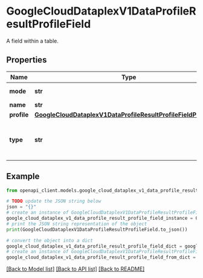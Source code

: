 # GoogleCloudDataplexV1DataProfileResultProfileField

A field within a table.

## Properties

Name | Type | Description | Notes
------------ | ------------- | ------------- | -------------
**mode** | **str** | The mode of the field. Possible values include: REQUIRED, if it is a required field. NULLABLE, if it is an optional field. REPEATED, if it is a repeated field. | [optional] 
**name** | **str** | The name of the field. | [optional] 
**profile** | [**GoogleCloudDataplexV1DataProfileResultProfileFieldProfileInfo**](GoogleCloudDataplexV1DataProfileResultProfileFieldProfileInfo.md) |  | [optional] 
**type** | **str** | The data type retrieved from the schema of the data source. For instance, for a BigQuery native table, it is the BigQuery Table Schema (https://cloud.google.com/bigquery/docs/reference/rest/v2/tables#tablefieldschema). For a Dataplex Entity, it is the Entity Schema (https://cloud.google.com/dataplex/docs/reference/rpc/google.cloud.dataplex.v1#type_3). | [optional] 

## Example

```python
from openapi_client.models.google_cloud_dataplex_v1_data_profile_result_profile_field import GoogleCloudDataplexV1DataProfileResultProfileField

# TODO update the JSON string below
json = "{}"
# create an instance of GoogleCloudDataplexV1DataProfileResultProfileField from a JSON string
google_cloud_dataplex_v1_data_profile_result_profile_field_instance = GoogleCloudDataplexV1DataProfileResultProfileField.from_json(json)
# print the JSON string representation of the object
print(GoogleCloudDataplexV1DataProfileResultProfileField.to_json())

# convert the object into a dict
google_cloud_dataplex_v1_data_profile_result_profile_field_dict = google_cloud_dataplex_v1_data_profile_result_profile_field_instance.to_dict()
# create an instance of GoogleCloudDataplexV1DataProfileResultProfileField from a dict
google_cloud_dataplex_v1_data_profile_result_profile_field_from_dict = GoogleCloudDataplexV1DataProfileResultProfileField.from_dict(google_cloud_dataplex_v1_data_profile_result_profile_field_dict)
```
[[Back to Model list]](../README.md#documentation-for-models) [[Back to API list]](../README.md#documentation-for-api-endpoints) [[Back to README]](../README.md)


